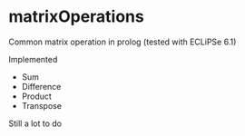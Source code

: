 # matrixOperations
Common matrix operation in prolog (tested with ECLiPSe 6.1)

Implemented 

* Sum
* Difference 
* Product
* Transpose

Still a lot to do
